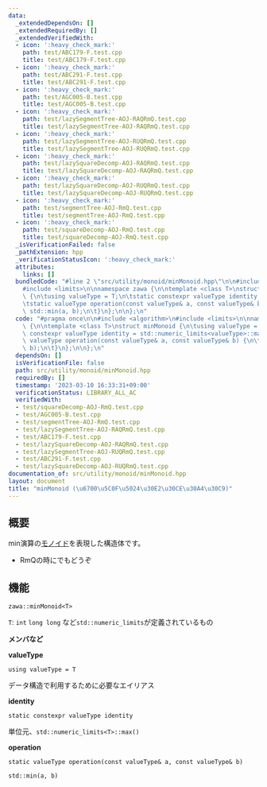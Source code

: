 ```yaml
---
data:
  _extendedDependsOn: []
  _extendedRequiredBy: []
  _extendedVerifiedWith:
  - icon: ':heavy_check_mark:'
    path: test/ABC179-F.test.cpp
    title: test/ABC179-F.test.cpp
  - icon: ':heavy_check_mark:'
    path: test/ABC291-F.test.cpp
    title: test/ABC291-F.test.cpp
  - icon: ':heavy_check_mark:'
    path: test/AGC005-B.test.cpp
    title: test/AGC005-B.test.cpp
  - icon: ':heavy_check_mark:'
    path: test/lazySegmentTree-AOJ-RAQRmQ.test.cpp
    title: test/lazySegmentTree-AOJ-RAQRmQ.test.cpp
  - icon: ':heavy_check_mark:'
    path: test/lazySegmentTree-AOJ-RUQRmQ.test.cpp
    title: test/lazySegmentTree-AOJ-RUQRmQ.test.cpp
  - icon: ':heavy_check_mark:'
    path: test/lazySquareDecomp-AOJ-RAQRmQ.test.cpp
    title: test/lazySquareDecomp-AOJ-RAQRmQ.test.cpp
  - icon: ':heavy_check_mark:'
    path: test/lazySquareDecomp-AOJ-RUQRmQ.test.cpp
    title: test/lazySquareDecomp-AOJ-RUQRmQ.test.cpp
  - icon: ':heavy_check_mark:'
    path: test/segmentTree-AOJ-RmQ.test.cpp
    title: test/segmentTree-AOJ-RmQ.test.cpp
  - icon: ':heavy_check_mark:'
    path: test/squareDecomp-AOJ-RmQ.test.cpp
    title: test/squareDecomp-AOJ-RmQ.test.cpp
  _isVerificationFailed: false
  _pathExtension: hpp
  _verificationStatusIcon: ':heavy_check_mark:'
  attributes:
    links: []
  bundledCode: "#line 2 \"src/utility/monoid/minMonoid.hpp\"\n\n#include <algorithm>\n\
    #include <limits>\n\nnamespace zawa {\n\ntemplate <class T>\nstruct minMonoid\
    \ {\n\tusing valueType = T;\n\tstatic constexpr valueType identity = std::numeric_limits<valueType>::max();\n\
    \tstatic valueType operation(const valueType& a, const valueType& b) {\n\t\treturn\
    \ std::min(a, b);\n\t}\n};\n\n};\n"
  code: "#pragma once\n\n#include <algorithm>\n#include <limits>\n\nnamespace zawa\
    \ {\n\ntemplate <class T>\nstruct minMonoid {\n\tusing valueType = T;\n\tstatic\
    \ constexpr valueType identity = std::numeric_limits<valueType>::max();\n\tstatic\
    \ valueType operation(const valueType& a, const valueType& b) {\n\t\treturn std::min(a,\
    \ b);\n\t}\n};\n\n};\n"
  dependsOn: []
  isVerificationFile: false
  path: src/utility/monoid/minMonoid.hpp
  requiredBy: []
  timestamp: '2023-03-10 16:33:31+09:00'
  verificationStatus: LIBRARY_ALL_AC
  verifiedWith:
  - test/squareDecomp-AOJ-RmQ.test.cpp
  - test/AGC005-B.test.cpp
  - test/segmentTree-AOJ-RmQ.test.cpp
  - test/lazySegmentTree-AOJ-RAQRmQ.test.cpp
  - test/ABC179-F.test.cpp
  - test/lazySquareDecomp-AOJ-RAQRmQ.test.cpp
  - test/lazySegmentTree-AOJ-RUQRmQ.test.cpp
  - test/ABC291-F.test.cpp
  - test/lazySquareDecomp-AOJ-RUQRmQ.test.cpp
documentation_of: src/utility/monoid/minMonoid.hpp
layout: document
title: "minMonoid (\u6700\u5C0F\u5024\u30E2\u30CE\u30A4\u30C9)"
---
```


## 概要

min演算の[モノイド](https://ja.wikipedia.org/wiki/%E3%83%A2%E3%83%8E%E3%82%A4%E3%83%89)を表現した構造体です。
- RmQの時にでもどうぞ

## 機能

```
zawa::minMonoid<T>
```
`T`: `int` `long long` など`std::numeric_limits`が定義されているもの

**メンバなど**

**valueType**
```
using valueType = T
```

データ構造で利用するために必要なエイリアス

**identity**
```
static constexpr valueType identity
```
単位元、`std::numeric_limits<T>::max()`

**operation**
```
static valueType operation(const valueType& a, const valueType& b)
```
`std::min(a, b)`
